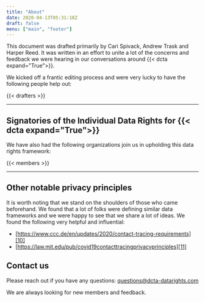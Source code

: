 ```yaml
---
title: "About"
date: 2020-04-13T05:31:18Z
draft: false
menu: ["main", "footer"]
---
```


This document was drafted primarily by Cari Spivack, Andrew Trask and Harper Reed. It was written in an effort to unite a lot of the concerns and feedback we were hearing in our conversations around {{< dcta expand="True">}}. 

We kicked off a frantic editing process and were very lucky to have the following people help out:

{{< drafters  >}}

---
## Signatories of the Individual Data Rights for {{< dcta expand="True">}}

We have also had the following organizations join us in upholding this data rights framework:


{{< members  >}}


---

## Other notable privacy principles

It is worth noting that we stand on the shoulders of those who came beforehand. We found that a lot of folks were defining similar data frameworks and we were happy to see that we share a lot of ideas. We found the following very helpful and influential: 

  * [https://www.ccc.de/en/updates/2020/contact-tracing-requirements][10]
  * [https://law.mit.edu/pub/covid19contacttracingprivacyprinciples][11]

   [10]: https://www.ccc.de/en/updates/2020/contact-tracing-requirements
   [11]: https://law.mit.edu/pub/covid19contacttracingprivacyprinciples

## Contact us

Please reach out if you have any questions: questions@dcta-datarights.com

We are always looking for new members and feedback. 